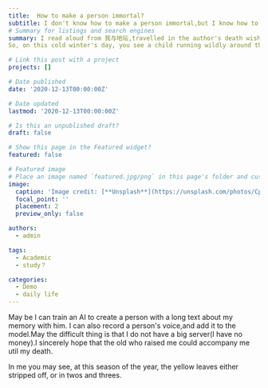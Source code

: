 ```yaml
---
title:  How to make a person immortal?
subtitle: I don't know how to make a person immortal,but I know how to make a person alive until I die.There is no doubt that a brain with unique memory,voice,look decides a person.
# Summary for listings and search engines
summary: I read aloud from 我与地坛,travelled in the author's death wish.It was a moment of realisation that there was nothing more to lose.
So, on this cold winter's day, you see a child running wildly around the playground, tired and sprawled out in the dark.

# Link this post with a project
projects: []

# Date published
date: '2020-12-13T00:00:00Z'

# Date updated
lastmod: '2020-12-13T00:00:00Z'

# Is this an unpublished draft?
draft: false

# Show this page in the Featured widget?
featured: false

# Featured image
# Place an image named `featured.jpg/png` in this page's folder and customize its options here.
image:
  caption: 'Image credit: [**Unsplash**](https://unsplash.com/photos/CpkOjOcXdUY)'
  focal_point: ''
  placement: 2
  preview_only: false

authors:
  - admin

tags:
  - Academic
  - study？

categories:
  - Demo
  - daily life
---
```


May be I can train an AI to create a person with a long text about my memory with him. I can also record a person's voice,and add it to the model.May the difficult thing is that I do not have a big server(I have no money).I sincerely hope that the old who raised me could accompany me util my death.

In me you may see, at this season of the year, the yellow leaves either stripped off, or in twos and threes.


